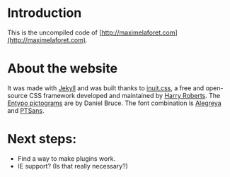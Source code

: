 # Introduction

This is the uncompiled code of [http://maximelaforet.com](http://maximelaforet.com).

# About the website

It was made with [Jekyll](https://github.com/mojombo/jekyll) and was built thanks to [inuit.css](http://inuitcss.com/), a free and open-source CSS framework developed and maintained by [Harry Roberts](http://twitter.com/csswizardry). The [Entypo pictograms](http://www.entypo.com/) are by Daniel Bruce. The font combination is [Alegreya](http://www.fontsquirrel.com/fonts/alegreya) and [PTSans](http://www.fontsquirrel.com/fonts/PT-Sans).

# Next steps:

- Find a way to make plugins work.
- IE support? (Is that really necessary?)
